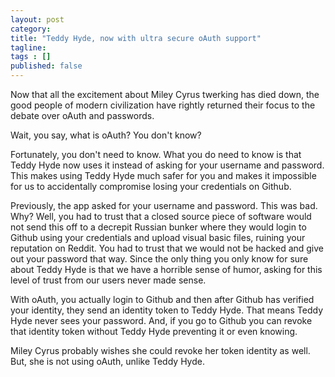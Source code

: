 ```yaml
---
layout: post 
category: 
title: "Teddy Hyde, now with ultra secure oAuth support"
tagline: 
tags : [] 
published: false
---
```


Now that all the excitement about Miley Cyrus twerking has died down, the good people of modern civilization have rightly returned their focus to the debate over oAuth and passwords.

Wait, you say, what is oAuth? You don't know?

Fortunately, you don't need to know. What you do need to know is that Teddy Hyde now uses it instead of asking for your username and password. This makes using Teddy Hyde much safer for you and makes it impossible for us to accidentally compromise losing your credentials on Github.

Previously, the app asked for your username and password. This was bad. Why? Well, you had to trust that a closed source piece of software would not send this off to a decrepit Russian bunker where they would login to Github using your credentials and upload visual basic files, ruining your reputation on Reddit. You had to trust that we would not be hacked and give out your password that way. Since the only thing you only know for sure about Teddy Hyde is that we have a horrible sense of humor, asking for this level of trust from our users never made sense.

With oAuth, you actually login to Github and then after Github has verified your identity, they send an identity token to Teddy Hyde. That means Teddy Hyde never sees your password. And, if you go to Github you can revoke that identity token without Teddy Hyde preventing it or even knowing.

Miley Cyrus probably wishes she could revoke her token identity as well. But, she is not using oAuth, unlike Teddy Hyde. 